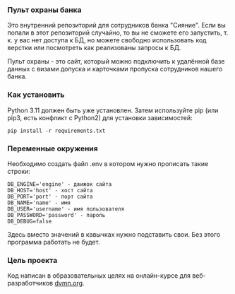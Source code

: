 ### Пульт охраны банка

Это внутренний репозиторий для сотрудников банка "Сияние". Если вы попали в этот репозиторий случайно, то вы не сможете его запустить, т. к. у вас нет доступа к БД, но можете свободно использовать код верстки или посмотреть как реализованы запросы к БД.

Пульт охраны - это сайт, который можно подключить к удалённой базе данных с визами допуска и карточками пропуска сотрудников нашего банка.

### Как установить


Python 3.11 должен быть уже установлен. Затем используйте pip (или pip3, есть конфликт с Python2) для установки зависимостей:

```
pip install -r requirements.txt
```

### Переменные окружения
Необходимо создать файл .env в котором нужно прописать такие строки:
```
DB_ENGINE='engine' - движок сайта
DB_HOST='host' - хост сайта
DB_PORT='port' - порт сайта
DB_NAME='name' - имя 
DB_USER='username' - имя пользователя
DB_PASSWORD='password' - пароль
DB_DEBUG=false
```
Здесь вместо значений в кавычках нужно подставить свои. Без этого программа работать не будет.

### Цель проекта
Код написан в образовательных целях на онлайн-курсе для веб-разработчиков [dvmn.org]("https://dvmn.org/modules/").
